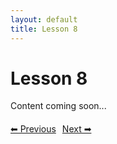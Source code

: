 ```yaml
---
layout: default
title: Lesson 8
---
```


# Lesson 8

Content coming soon...

<div style="margin-top: 20px;">
<a href="/docs/Intermediate/Lessons/lesson_7.md" style="margin-right: 10px;">⬅ Previous</a><a href="/docs/Intermediate/Lessons/lesson_9.md">Next ➡</a>
</div>
